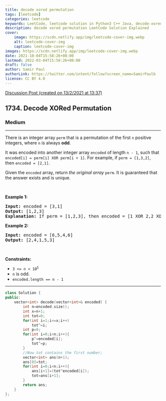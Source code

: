 ```yaml
---
title: decode xored permutation
tags: [leetcode]
categories: leetcode
keywords: LeetCode, leetcode solution in Python3 C++ Java, decode-xored-permutation solution
description: decode xored permutation LeetCode Solution Explained
cover:
    image: https://scdn.netlify.app/img/leetcode-cover-img.webp
    alt: leetcode-cover-img
    caption: leetcode-cover-img
images: https://scdn.netlify.app/img/leetcode-cover-img.webp
date: 2021-10-04T15:58:26+08:00
lastmod: 2022-03-04T15:58:26+08:00
draft: false
author: Samir Paul
authorLink: https://twitter.com/intent/follow?screen_name=SamirPaulb
license: CC BY 4.0
---
```



[Discussion Post (created on 13/2/2021 at 13:37)](https://leetcode.com/problems/decode-xored-permutation/discuss/1107203/O(n)-or-C%2B%2B)  
<h2>1734. Decode XORed Permutation</h2><h3>Medium</h3><hr><div><p>There is an integer array <code>perm</code> that is a permutation of the first <code>n</code> positive integers, where <code>n</code> is always <strong>odd</strong>.</p>

<p>It was encoded into another integer array <code>encoded</code> of length <code>n - 1</code>, such that <code>encoded[i] = perm[i] XOR perm[i + 1]</code>. For example, if <code>perm = [1,3,2]</code>, then <code>encoded = [2,1]</code>.</p>

<p>Given the <code>encoded</code> array, return <em>the original array</em> <code>perm</code>. It is guaranteed that the answer exists and is unique.</p>

<p>&nbsp;</p>
<p><strong>Example 1:</strong></p>

<pre><strong>Input:</strong> encoded = [3,1]
<strong>Output:</strong> [1,2,3]
<strong>Explanation:</strong> If perm = [1,2,3], then encoded = [1 XOR 2,2 XOR 3] = [3,1]
</pre>

<p><strong>Example 2:</strong></p>

<pre><strong>Input:</strong> encoded = [6,5,4,6]
<strong>Output:</strong> [2,4,1,5,3]
</pre>

<p>&nbsp;</p>
<p><strong>Constraints:</strong></p>

<ul>
	<li><code>3 &lt;= n &lt;&nbsp;10<sup>5</sup></code></li>
	<li><code>n</code>&nbsp;is odd.</li>
	<li><code>encoded.length == n - 1</code></li>
</ul>
</div>

---




```cpp
class Solution {
public:
    vector<int> decode(vector<int>& encoded) {
        int n=encoded.size();
        int x=n+1;
        int tot=0;
        for(int i=1;i<=x;i++)
            tot^=i;
        int p=0;
        for(int i=0;i<n;i++){
            p^=encoded[i];
            tot^=p;
        }
        //Now tot contains the first number;
        vector<int> ans(n+1);
        ans[0]=tot;
        for(int i=0;i<n;i++){
            ans[i+1]=(tot^encoded[i]);
            tot=ans[i+1];
        }
        return ans;
    }
};
```
